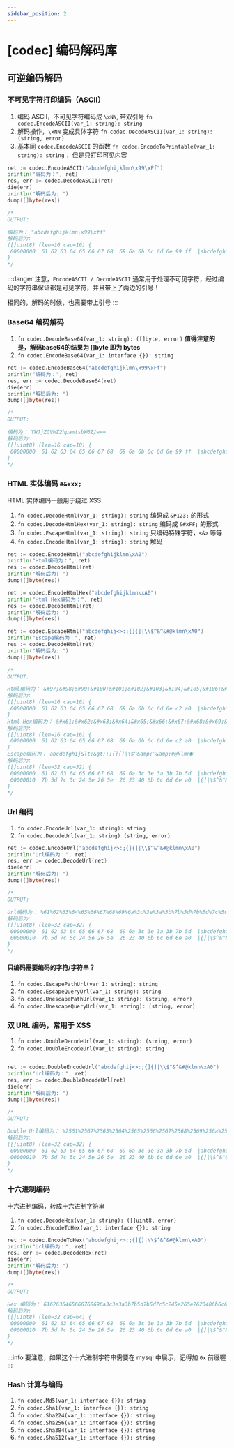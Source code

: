 ```yaml
---
sidebar_position: 2
---
```


# [codec] 编码解码库

## 可逆编码解码

### 不可见字符打印编码（ASCII）
1. 编码 ASCII，不可见字符编码成 `\xNN`, 带双引号 `fn codec.EncodeASCII(var_1: string): string`
1. 解码操作，`\xNN` 变成具体字符 `fn codec.DecodeASCII(var_1: string): (string, error)`
1. 基本同 `codec.EncodeASCII` 的函数 `fn codec.EncodeToPrintable(var_1: string): string` ，但是只打印可见内容


```go
ret := codec.EncodeASCII("abcdefghijklmn\x99\xFf")
println("编码为：", ret)
res, err := codec.DecodeASCII(ret)
die(err)
println("解码后为: ")
dump([]byte(res))

/*
OUTPUT:

编码为： "abcdefghijklmn\x99\xff"
解码后为:
([]uint8) (len=16 cap=16) {
 00000000  61 62 63 64 65 66 67 68  69 6a 6b 6c 6d 6e 99 ff  |abcdefghijklmn..|
}
*/
```

:::danger
注意，`EncodeASCII / DecodeASCII` 通常用于处理不可见字符，经过编码的字符串保证都是可见字符，并且带上了两边的引号！

相同的，解码的时候，也需要带上引号
:::

### Base64 编码解码

1. `fn codec.DecodeBase64(var_1: string): ([]byte, error)`    **值得注意的是，解码base64的结果为 []byte 即为 bytes**
1. `fn codec.EncodeBase64(var_1: interface {}): string`

```go
ret := codec.EncodeBase64("abcdefghijklmn\x99\xFf")
println("编码为：", ret)
res, err := codec.DecodeBase64(ret)
die(err)
println("解码后为: ")
dump([]byte(res))

/*
OUTPUT:

编码为： YWJjZGVmZ2hpamtsbW6Z/w==
解码后为:
([]uint8) (len=16 cap=18) {
 00000000  61 62 63 64 65 66 67 68  69 6a 6b 6c 6d 6e 99 ff  |abcdefghijklmn..|
}
*/
```

### HTML 实体编码 `#&xxx;`

HTML 实体编码一般用于绕过 XSS

1. `fn codec.DecodeHtml(var_1: string): string`  编码成 `&#123;` 的形式
1. `fn codec.DecodeHtmlHex(var_1: string): string`  编码成 `&#xFF;` 的形式
1. `fn codec.EscapeHtml(var_1: string): string`  只编码特殊字符，`<&>` 等等
1. `fn codec.EncodeHtml(var_1: string): string`  解码

```go
ret := codec.EncodeHtml("abcdefghijklmn\xA0")
println("Html编码为：", ret)
res := codec.DecodeHtml(ret)
println("解码后为: ")
dump([]byte(res))

ret := codec.EncodeHtmlHex("abcdefghijklmn\xA0")
println("Html Hex编码为：", ret)
res := codec.DecodeHtml(ret)
println("解码后为: ")
dump([]byte(res))

ret := codec.EscapeHtml("abcdefghij<>:;{]{]|\\$^&^&#@klmn\xA0")
println("Escape编码为：", ret)
res := codec.DecodeHtml(ret)
println("解码后为: ")
dump([]byte(res))

/*
OUTPUT:

Html编码为： &#97;&#98;&#99;&#100;&#101;&#102;&#103;&#104;&#105;&#106;&#107;&#108;&#109;&#110;&#160;
解码后为:
([]uint8) (len=16 cap=16) {
 00000000  61 62 63 64 65 66 67 68  69 6a 6b 6c 6d 6e c2 a0  |abcdefghijklmn..|
}
Html Hex编码为： &#x61;&#x62;&#x63;&#x64;&#x65;&#x66;&#x67;&#x68;&#x69;&#x6a;&#x6b;&#x6c;&#x6d;&#x6e;&#xa0;
解码后为:
([]uint8) (len=16 cap=16) {
 00000000  61 62 63 64 65 66 67 68  69 6a 6b 6c 6d 6e c2 a0  |abcdefghijklmn..|
}
Escape编码为： abcdefghij&lt;&gt;:;{]{]|\$^&amp;^&amp;#@klmn�
解码后为:
([]uint8) (len=32 cap=32) {
 00000000  61 62 63 64 65 66 67 68  69 6a 3c 3e 3a 3b 7b 5d  |abcdefghij<>:;{]|
 00000010  7b 5d 7c 5c 24 5e 26 5e  26 23 40 6b 6c 6d 6e a0  |{]|\$^&^&#@klmn.|
}
*/
```

### Url 编码


1. `fn codec.EncodeUrl(var_1: string): string`
2. `fn codec.DecodeUrl(var_1: string) (string, error)`

```go
ret := codec.EncodeUrl("abcdefghij<>:;{]{]|\\$^&^&#@klmn\xA0")
println("Url编码为：", ret)
res, err := codec.DecodeUrl(ret)
die(err)
println("解码后为: ")
dump([]byte(res))

/*
OUTPUT:

Url编码为： %61%62%63%64%65%66%67%68%69%6a%3c%3e%3a%3b%7b%5d%7b%5d%7c%5c%24%5e%26%5e%26%23%40%6b%6c%6d%6e%a0
解码后为:
([]uint8) (len=32 cap=32) {
 00000000  61 62 63 64 65 66 67 68  69 6a 3c 3e 3a 3b 7b 5d  |abcdefghij<>:;{]|
 00000010  7b 5d 7c 5c 24 5e 26 5e  26 23 40 6b 6c 6d 6e a0  |{]|\$^&^&#@klmn.|
}
*/
```

#### 只编码需要编码的字符/字符串？

1. `fn codec.EscapePathUrl(var_1: string): string`
1. `fn codec.EscapeQueryUrl(var_1: string): string`
1. `fn codec.UnescapePathUrl(var_1: string): (string, error)`
1. `fn codec.UnescapeQueryUrl(var_1: string): (string, error)`

### 双 URL 编码，常用于 XSS

1. `fn codec.DoubleDecodeUrl(var_1: string): (string, error)`
1. `fn codec.DoubleEncodeUrl(var_1: string): string`

```go

ret := codec.DoubleEncodeUrl("abcdefghij<>:;{]{]|\\$^&^&#@klmn\xA0")
println("Url编码为：", ret)
res, err := codec.DoubleDecodeUrl(ret)
die(err)
println("解码后为: ")
dump([]byte(res))

/*
OUTPUT:

Double Url编码为： %2561%2562%2563%2564%2565%2566%2567%2568%2569%256a%253c%253e%253a%253b%257b%255d%257b%255d%257c%255c%2524%255e%2526%255e%2526%2523%2540%256b%256c%256d%256e%25a0
解码后为:
([]uint8) (len=32 cap=32) {
 00000000  61 62 63 64 65 66 67 68  69 6a 3c 3e 3a 3b 7b 5d  |abcdefghij<>:;{]|
 00000010  7b 5d 7c 5c 24 5e 26 5e  26 23 40 6b 6c 6d 6e a0  |{]|\$^&^&#@klmn.|
}
*/
```


### 十六进制编码

十六进制编码，转成十六进制字符串

1. `fn codec.DecodeHex(var_1: string): ([]uint8, error)`
1. `fn codec.EncodeToHex(var_1: interface {}): string`

```go
ret := codec.EncodeToHex("abcdefghij<>:;{]{]|\\$^&^&#@klmn\xA0")
println("Url编码为：", ret)
res, err := codec.DecodeHex(ret)
die(err)
println("解码后为: ")
dump([]byte(res))

/*
OUTPUT:

Hex 编码为： 6162636465666768696a3c3e3a3b7b5d7b5d7c5c245e265e2623406b6c6d6ea0
解码后为:
([]uint8) (len=32 cap=64) {
 00000000  61 62 63 64 65 66 67 68  69 6a 3c 3e 3a 3b 7b 5d  |abcdefghij<>:;{]|
 00000010  7b 5d 7c 5c 24 5e 26 5e  26 23 40 6b 6c 6d 6e a0  |{]|\$^&^&#@klmn.|
}
*/
```

:::info
要注意，如果这个十六进制字符串需要在 mysql 中展示，记得加 `0x` 前缀喔
:::

### Hash 计算与编码

1. `fn codec.Md5(var_1: interface {}): string`
1. `fn codec.Sha1(var_1: interface {}): string`
1. `fn codec.Sha224(var_1: interface {}): string`
1. `fn codec.Sha256(var_1: interface {}): string`
1. `fn codec.Sha384(var_1: interface {}): string`
1. `fn codec.Sha512(var_1: interface {}): string`

